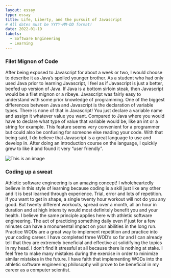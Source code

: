 ```yaml
---
layout: essay
type: essay
title: Life, Liberty, and the pursuit of Javascript
# All dates must be YYYY-MM-DD format!
date: 2022-01-19
labels:
  - Software Engineering
  - Learning
---
```



### Filet Mignon of Code
After being exposed to Javascript for about a week or two, I would choose to describe it as Java’s spoiled younger brother.  As a student who had only used Java prior to learning Javascript, I feel as if Javascript is just a better, beefed up version of Java. If Java is a bottom sirloin steak, then Javascript would be a filet mignon or a ribeye. Javascript was fairly easy to understand with some prior knowledge of programming. One of the biggest differences between Java and Javascript is the declaration of variable types. There is none of that in Javascript! You just declare a variable name and assign it whatever value you want. Compared to Java where you would have to declare what type of value that variable would be, like an int or a string for example. This feature seems very convenient for a programmer but could also be confusing for someone else reading your code. With that being said, I do believe that Javascript is a great language to use and develop in. After doing an introduction course on the language, I quickly grew to like it and found it very “user friendly”.

![This is an image](https://image.freepik.com/free-vector/cute-carrot-workout-cartoon-vector-icon-illustration-sport-vegetable-icon-concept-isolated-premium-vector-flat-cartoon-style_138676-1445.jpg)

### Coding up a sweat
Athletic software engineering is an amazing concept! I wholeheartedly believe in this style of learning because coding is a skill just like any other and it is best learned through experience. Trial, error and lots of repetition. If you want to get in shape, a single twenty hour workout will not do you any good. But twenty different workouts, spread over a month, all an hour in duration and at high intensity would most definitely benefit you and your health. I believe the same principle applies here with athletic software engineering. The act of practicing something daily even if just for a few minutes can have a monumental impact on your abilities in the long run. Practice WODs are a great way to implement repetition and practice into your coding career. I have completed three WOD’s so far and I can already tell that they are extremely beneficial and effective at solidifying the topics in my head. I don’t find it stressful at all because there is nothing at stake. I feel free to make many mistakes during the exercise in order to minimize similar mistakes in the future. I have faith that implementing WODs into the athletic software engineering philosophy will prove to be beneficial in my career as a computer scientist.


